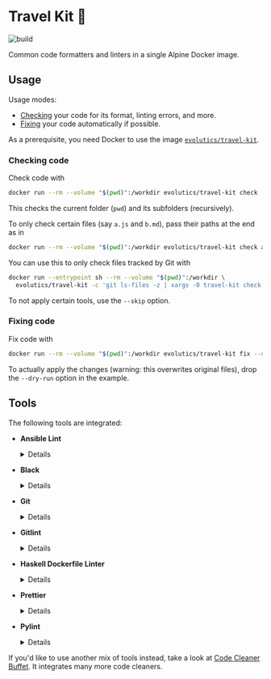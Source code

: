 # Travel Kit 💼

![build](https://github.com/evolutics/travel-kit/workflows/build/badge.svg)

Common code formatters and linters in a single Alpine Docker image.

## Usage

Usage modes:

- [Checking](#checking-code) your code for its format, linting errors, and more.
- [Fixing](#fixing-code) your code automatically if possible.

As a prerequisite, you need Docker to use the image [`evolutics/travel-kit`](https://hub.docker.com/r/evolutics/travel-kit).

### Checking code

Check code with

```bash
docker run --rm --volume "$(pwd)":/workdir evolutics/travel-kit check
```

This checks the current folder (`pwd`) and its subfolders (recursively).

To only check certain files (say `a.js` and `b.md`), pass their paths at the end as in

```bash
docker run --rm --volume "$(pwd)":/workdir evolutics/travel-kit check a.js b.md
```

You can use this to only check files tracked by Git with

```bash
docker run --entrypoint sh --rm --volume "$(pwd)":/workdir \
  evolutics/travel-kit -c 'git ls-files -z | xargs -0 travel-kit check --'
```

To not apply certain tools, use the `--skip` option.

### Fixing code

Fix code with

```bash
docker run --rm --volume "$(pwd)":/workdir evolutics/travel-kit fix --dry-run
```

To actually apply the changes (warning: this overwrites original files), drop the `--dry-run` option in the example.

## Tools

The following tools are integrated:

- **Ansible Lint**

  <details>

  <summary>Details</summary>

  `check` command:

  ```bash
  ansible-lint
  ```

  </details>

- **Black**

  <details>

  <summary>Details</summary>

  Only applied to files matching regex: `\.(py|pyi)$`

  `check` command:

  ```bash
  black --check --diff --
  ```

  `fix` command:

  ```bash
  black --
  ```

  </details>

- **Git**

  <details>

  <summary>Details</summary>

  Only used if command returns 0: `git rev-parse`

  Only applied to files.

  `check` command:

  ```bash
  git diff --check HEAD^ --
  ```

  </details>

- **Gitlint**

  <details>

  <summary>Details</summary>

  Only used if command returns 0: `git rev-parse`

  `check` command:

  ```bash
  gitlint --ignore body-is-missing
  ```

  </details>

- **Haskell Dockerfile Linter**

  <details>

  <summary>Details</summary>

  Only applied to files matching regex: `(^|[./])Dockerfile$`

  `check` command:

  ```bash
  hadolint --
  ```

  </details>

- **Prettier**

  <details>

  <summary>Details</summary>

  Only applied to files matching regex: `\.(css|htm|html|js|json|md|toml|ts|xht|xhtml|xml|yaml|yml)$`

  `check` command:

  ```bash
  prettier --check --
  ```

  `fix` command:

  ```bash
  prettier --write --
  ```

  </details>

- **Pylint**

  <details>

  <summary>Details</summary>

  Only applied to files matching regex: `\.py$`

  `check` command:

  ```bash
  pylint --
  ```

  </details>

If you'd like to use another mix of tools instead, take a look at [Code Cleaner Buffet](https://github.com/evolutics/code-cleaner-buffet). It integrates many more code cleaners.
